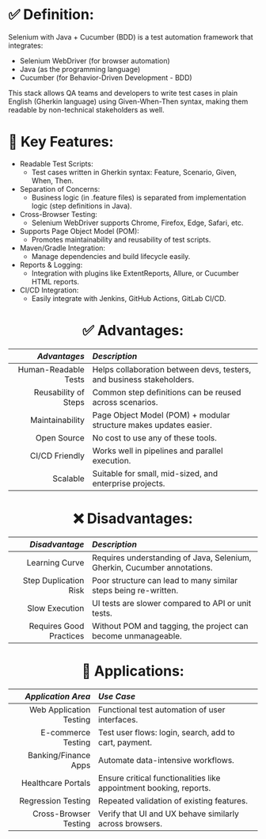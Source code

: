 # ✅ Definition:
Selenium with Java + Cucumber (BDD) is a test automation framework that integrates:
 - Selenium WebDriver (for browser automation)
 - Java (as the programming language)
 - Cucumber (for Behavior-Driven Development - BDD)</br>
 
This stack allows QA teams and developers to write test cases in plain English (Gherkin language) using Given-When-Then syntax, making them readable by non-technical stakeholders as well.
# 🧩 Key Features:
- Readable Test Scripts:
  - Test cases written in Gherkin syntax: Feature, Scenario, Given, When, Then.
- Separation of Concerns:
  - Business logic (in .feature files) is separated from implementation logic (step definitions in Java).
- Cross-Browser Testing:
  - Selenium WebDriver supports Chrome, Firefox, Edge, Safari, etc.
- Supports Page Object Model (POM):
  - Promotes maintainability and reusability of test scripts.
- Maven/Gradle Integration:
  - Manage dependencies and build lifecycle easily.
- Reports & Logging:
  - Integration with plugins like ExtentReports, Allure, or Cucumber HTML reports.
- CI/CD Integration:
  - Easily integrate with Jenkins, GitHub Actions, GitLab CI/CD.

<div align = 'center'>
  
# ✅ Advantages:
|*Advantages*|*Description*|
|--:|:--|
| Human-Readable Tests | Helps collaboration between devs, testers, and business stakeholders. |
| Reusability of Steps	| Common step definitions can be reused across scenarios. |
| Maintainability	| Page Object Model (POM) + modular structure makes updates easier. |
| Open Source |	No cost to use any of these tools. |
| CI/CD Friendly |	Works well in pipelines and parallel execution. |
| Scalable |	Suitable for small, mid-sized, and enterprise projects. |
</div>
<div align = 'center'>
  
# ❌ Disadvantages:
|*Disadvantage*|*Description*|
|--:|:--|
| Learning Curve | Requires understanding of Java, Selenium, Gherkin, Cucumber annotations. |
| Step Duplication Risk	| Poor structure can lead to many similar steps being re-written. |
| Slow Execution	| UI tests are slower compared to API or unit tests. |
| Requires Good Practices |	Without POM and tagging, the project can become unmanageable. |
</div>
<div align = 'center'>
  
# 📌 Applications:
|*Application Area*|*Use Case*|
|--:|:--|
|Web Application Testing|	Functional test automation of user interfaces.|
|E-commerce Testing|	Test user flows: login, search, add to cart, payment.|
|Banking/Finance Apps|	Automate data-intensive workflows.|
|Healthcare Portals|	Ensure critical functionalities like appointment booking, reports.|
|Regression Testing|	Repeated validation of existing features.|
|Cross-Browser Testing|	Verify that UI and UX behave similarly across browsers.|
</div>
